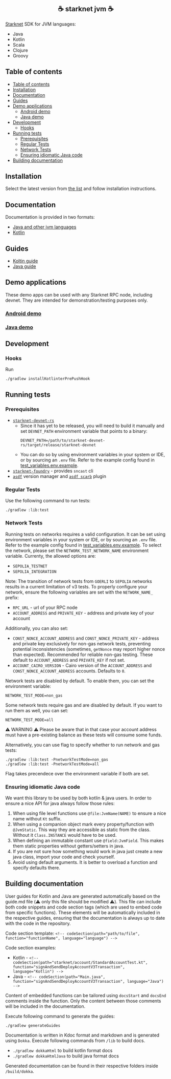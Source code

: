 <h2 align="center">☕ starknet jvm ☕</h2>

[Starknet](https://starkware.co/starknet/#:~:text=Live%20on%20Mainnet-,What%20is%20Starknet%3F,-Starknet%20is%20a) SDK for JVM languages:
- Java
- Kotlin
- Scala
- Clojure
- Groovy

## Table of contents

<!-- TOC -->
  * [Table of contents](#table-of-contents)
  * [Installation](#installation)
  * [Documentation](#documentation)
  * [Guides](#guides)
  * [Demo applications](#demo-applications)
    * [Android demo](#android-demo)
    * [Java demo](#java-demo)
  * [Development](#development)
    * [Hooks](#hooks)
  * [Running tests](#running-tests)
    * [Prerequisites](#prerequisites)
    * [Regular Tests](#regular-tests)
    * [Network Tests](#network-tests)
    * [Ensuring idiomatic Java code](#ensuring-idiomatic-java-code)
  * [Building documentation](#building-documentation)
<!-- TOC -->

## Installation

Select the latest version from [the list](https://search.maven.org/artifact/com.swmansion.starknet/starknet) and follow installation instructions.

## Documentation

Documentation is provided in two formats:

- [Java and other jvm languages](https://docs.swmansion.com/starknet-jvm/)
- [Kotlin](https://docs.swmansion.com/starknet-jvm/kotlin/)


## Guides
- [Koltin guide](lib/kotlin-guide.md)
- [Java guide](lib/java-guide.md)


## Demo applications
These demo apps can be used with any Starknet RPC node, including devnet.
They are intended for demonstration/testing purposes only. 
### [Android demo](androiddemo)
### [Java demo](javademo)





## Development

### Hooks
Run
```
./gradlew installKotlinterPrePushHook
```


## Running tests

### Prerequisites
- [`starknet-devnet-rs`](https://github.com/0xSpaceShard/starknet-devnet-rs) 
  - Since it has yet to be released, you will need to build it manually and set `DEVNET_PATH` environment variable that points to a binary:
    ```shell
    DEVNET_PATH=/path/to/starknet-devnet-rs/target/release/starknet-devnet
    ```
  - You can do so by using environment variables in your system or IDE, or by sourcing an `.env` file. Refer to the example config found in [test_variables.env.example](test_variables.env.example).
- [`starknet-foundry`](https://github.com/foundry-rs/starknet-foundry) - provides `sncast` cli
- [`asdf`](https://github.com/asdf-vm/asdf) version manager and [`asdf scarb`](https://github.com/software-mansion/asdf-scarb) plugin

### Regular Tests
Use the following command to run tests:
```shell
./gradlew :lib:test
```

### Network Tests
Running tests on networks requires a valid configuration. It can be set using environment variables in your system or IDE, or by sourcing an `.env` file. 
Refer to the example config found in [test_variables.env.example](test_variables.env.example).
To select the network, please set the `NETWORK_TEST_NETWORK_NAME` environment variable. Currenty, the allowed options are:
  - `SEPOLIA_TESTNET`
  - `SEPOLIA_INTEGRATION`

[comment]: <> (TODO: #384 Test v3 transactions on Sepolia)
Note: The transition of network tests from `GOERLI` to `SEPOLIA` networks results in a current limitation of v3 tests.
To properly configure your network, ensure the following variables are set with the `NETWORK_NAME_` prefix:  
  - `RPC_URL` - url of your RPC node
  - `ACCOUNT_ADDRESS` and `PRIVATE_KEY` - address and private key of your account

Additionally, you can also set:
  - `CONST_NONCE_ACCOUNT_ADDRESS` and `CONST_NONCE_PRIVATE_KEY` - address and private key exclusively for non-gas network tests, preventing potential inconsistencies (sometimes, `getNonce` may report higher nonce than expected).
  Recommended for reliable non-gas testing. 
  These default to `ACCOUNT_ADDRESS` and `PRIVATE_KEY` if not set.
  - `ACCOUNT_CAIRO_VERSION` - Cairo version of the `ACCOUNT_ADDRESS` and `CONST_NONCE_ACCOUNT_ADDRESS` accounts. Defaults to `0`.

Network tests are disabled by default. To enable them, you can set the environment variable: 
```env
NETWORK_TEST_MODE=non_gas
```
Some network tests require gas and are disabled by default. If you want to run them as well, you can set:
```env 
NETWORK_TEST_MODE=all
```
⚠️ WARNING ⚠️ Please be aware that in that case your account address must have a pre-existing balance as these tests will consume some funds.

Alternatively, you can use flag to specify whether to run network and gas tests:
```shell
./gradlew :lib:test -PnetworkTestMode=non_gas
./gradlew :lib:test -PnetworkTestMode=all
```
Flag takes precendece over the environment variable if both are set.

### Ensuring idiomatic Java code
We want this library to be used by both kotlin & java users. In order to ensure a nice API for java always follow those rules: 
1. When using file level functions use `@file:JvmName(NAME)` to ensure a nice name without `Kt` suffix.
2. When using a companion object mark every property/function with `@JvmStatic`. This way they are accessible as static from the class. Without it `Class.INSTANCE` would have to be used.
3. When defining an immutable constant use `@field:JvmField`. This makes them static properties without getters/setters in java.
4. If you are not sure how something would work in java just create a new java class, import your code and check yourself.
5. Avoid using default arguments. It is better to overload a function and specify defaults there.


## Building documentation

User guides for Kotlin and Java are generated automatically based on the guide.md file (⚠️ only this file should be modified ⚠️).
This file can include both code snippets and code section tags (which are used to embed code from specific functions).
These elements will be automatically included in the respective guides, ensuring that the documentation is always up to date with the code in the repository.

Code section template:
`<!-- codeSection(path="path/to/file", function="functionName", language="language") -->`

Code section examples:
* Kotlin - `<!-- codeSection(path="starknet/account/StandardAccountTest.kt", function="signAndSendDeployAccountV3Transaction", language="Kotlin") -->
  `
* Java - `<!-- codeSection(path="Main.java", function="signAndSendDeployAccountV3Transaction", language="Java") -->
  `

Content of embedded functions can be tailored using `docsStart` and `docsEnd` comments inside the function. Only the content between those comments will be included in the documentation.


Execute following command to generate the guides:

`./gradlew generateGuides`

Documentation is written in Kdoc format and markdown and is generated using `Dokka`. Execute
following commands from `/lib` to build docs.

* `./gradlew dokkaHtml` to build kotlin format docs
* `./gradlew dokkaHtmlJava` to build java format docs

Generated documentation can be found in their respective folders inside `/build/dokka`.
